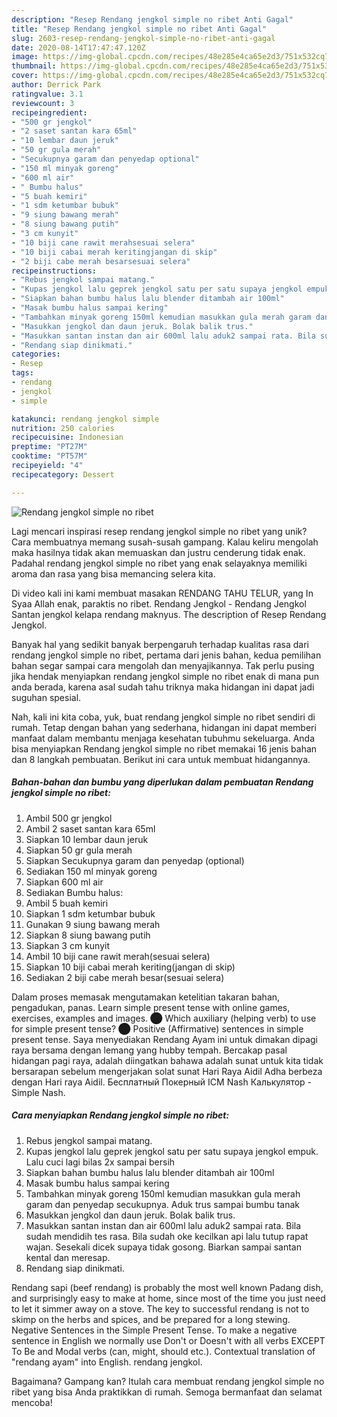 ```yaml
---
description: "Resep Rendang jengkol simple no ribet Anti Gagal"
title: "Resep Rendang jengkol simple no ribet Anti Gagal"
slug: 2603-resep-rendang-jengkol-simple-no-ribet-anti-gagal
date: 2020-08-14T17:47:47.120Z
image: https://img-global.cpcdn.com/recipes/48e285e4ca65e2d3/751x532cq70/rendang-jengkol-simple-no-ribet-foto-resep-utama.jpg
thumbnail: https://img-global.cpcdn.com/recipes/48e285e4ca65e2d3/751x532cq70/rendang-jengkol-simple-no-ribet-foto-resep-utama.jpg
cover: https://img-global.cpcdn.com/recipes/48e285e4ca65e2d3/751x532cq70/rendang-jengkol-simple-no-ribet-foto-resep-utama.jpg
author: Derrick Park
ratingvalue: 3.1
reviewcount: 3
recipeingredient:
- "500 gr jengkol"
- "2 saset santan kara 65ml"
- "10 lembar daun jeruk"
- "50 gr gula merah"
- "Secukupnya garam dan penyedap optional"
- "150 ml minyak goreng"
- "600 ml air"
- " Bumbu halus"
- "5 buah kemiri"
- "1 sdm ketumbar bubuk"
- "9 siung bawang merah"
- "8 siung bawang putih"
- "3 cm kunyit"
- "10 biji cane rawit merahsesuai selera"
- "10 biji cabai merah keritingjangan di skip"
- "2 biji cabe merah besarsesuai selera"
recipeinstructions:
- "Rebus jengkol sampai matang."
- "Kupas jengkol lalu geprek jengkol satu per satu supaya jengkol empuk. Lalu cuci lagi bilas 2x sampai bersih"
- "Siapkan bahan bumbu halus lalu blender ditambah air 100ml"
- "Masak bumbu halus sampai kering"
- "Tambahkan minyak goreng 150ml kemudian masukkan gula merah garam dan penyedap secukupnya. Aduk trus sampai bumbu tanak"
- "Masukkan jengkol dan daun jeruk. Bolak balik trus."
- "Masukkan santan instan dan air 600ml lalu aduk2 sampai rata. Bila sudah mendidih tes rasa. Bila sudah oke kecilkan api lalu tutup rapat wajan. Sesekali dicek supaya tidak gosong. Biarkan sampai santan kental dan meresap."
- "Rendang siap dinikmati."
categories:
- Resep
tags:
- rendang
- jengkol
- simple

katakunci: rendang jengkol simple 
nutrition: 250 calories
recipecuisine: Indonesian
preptime: "PT27M"
cooktime: "PT57M"
recipeyield: "4"
recipecategory: Dessert

---
```



![Rendang jengkol simple no ribet](https://img-global.cpcdn.com/recipes/48e285e4ca65e2d3/751x532cq70/rendang-jengkol-simple-no-ribet-foto-resep-utama.jpg)

Lagi mencari inspirasi resep rendang jengkol simple no ribet yang unik? Cara membuatnya memang susah-susah gampang. Kalau keliru mengolah maka hasilnya tidak akan memuaskan dan justru cenderung tidak enak. Padahal rendang jengkol simple no ribet yang enak selayaknya memiliki aroma dan rasa yang bisa memancing selera kita.

Di video kali ini kami membuat masakan RENDANG TAHU TELUR, yang In Syaa Allah enak, paraktis no ribet. Rendang Jengkol - Rendang Jengkol Santan jengkol kelapa rendang maknyus. The description of Resep Rendang Jengkol.

Banyak hal yang sedikit banyak berpengaruh terhadap kualitas rasa dari rendang jengkol simple no ribet, pertama dari jenis bahan, kedua pemilihan bahan segar sampai cara mengolah dan menyajikannya. Tak perlu pusing jika hendak menyiapkan rendang jengkol simple no ribet enak di mana pun anda berada, karena asal sudah tahu triknya maka hidangan ini dapat jadi suguhan spesial.


Nah, kali ini kita coba, yuk, buat rendang jengkol simple no ribet sendiri di rumah. Tetap dengan bahan yang sederhana, hidangan ini dapat memberi manfaat dalam membantu menjaga kesehatan tubuhmu sekeluarga. Anda bisa menyiapkan Rendang jengkol simple no ribet memakai 16 jenis bahan dan 8 langkah pembuatan. Berikut ini cara untuk membuat hidangannya.

<!--inarticleads1-->

##### Bahan-bahan dan bumbu yang diperlukan dalam pembuatan Rendang jengkol simple no ribet:

1. Ambil 500 gr jengkol
1. Ambil 2 saset santan kara 65ml
1. Siapkan 10 lembar daun jeruk
1. Siapkan 50 gr gula merah
1. Siapkan Secukupnya garam dan penyedap (optional)
1. Sediakan 150 ml minyak goreng
1. Siapkan 600 ml air
1. Sediakan  Bumbu halus:
1. Ambil 5 buah kemiri
1. Siapkan 1 sdm ketumbar bubuk
1. Gunakan 9 siung bawang merah
1. Siapkan 8 siung bawang putih
1. Siapkan 3 cm kunyit
1. Ambil 10 biji cane rawit merah(sesuai selera)
1. Siapkan 10 biji cabai merah keriting(jangan di skip)
1. Sediakan 2 biji cabe merah besar(sesuai selera)


Dalam proses memasak mengutamakan ketelitian takaran bahan, pengadukan, panas. Learn simple present tense with online games, exercises, examples and images. ⬤ Which auxiliary (helping verb) to use for simple present tense? ⬤ Positive (Affirmative) sentences in simple present tense. Saya menyediakan Rendang Ayam ini untuk dimakan dipagi raya bersama dengan lemang yang hubby tempah. Bercakap pasal hidangan pagi raya, adalah diingatkan bahawa adalah sunat untuk kita tidak bersarapan sebelum mengerjakan solat sunat Hari Raya Aidil Adha berbeza dengan Hari raya Aidil. Бесплатный Покерный ICM Nash Калькулятор - Simple Nash. 

<!--inarticleads2-->

##### Cara menyiapkan Rendang jengkol simple no ribet:

1. Rebus jengkol sampai matang.
1. Kupas jengkol lalu geprek jengkol satu per satu supaya jengkol empuk. Lalu cuci lagi bilas 2x sampai bersih
1. Siapkan bahan bumbu halus lalu blender ditambah air 100ml
1. Masak bumbu halus sampai kering
1. Tambahkan minyak goreng 150ml kemudian masukkan gula merah garam dan penyedap secukupnya. Aduk trus sampai bumbu tanak
1. Masukkan jengkol dan daun jeruk. Bolak balik trus.
1. Masukkan santan instan dan air 600ml lalu aduk2 sampai rata. Bila sudah mendidih tes rasa. Bila sudah oke kecilkan api lalu tutup rapat wajan. Sesekali dicek supaya tidak gosong. Biarkan sampai santan kental dan meresap.
1. Rendang siap dinikmati.


Rendang sapi (beef rendang) is probably the most well known Padang dish, and surprisingly easy to make at home, since most of the time you just need to let it simmer away on a stove. The key to successful rendang is not to skimp on the herbs and spices, and be prepared for a long stewing. Negative Sentences in the Simple Present Tense. To make a negative sentence in English we normally use Don&#39;t or Doesn&#39;t with all verbs EXCEPT To Be and Modal verbs (can, might, should etc.). Contextual translation of &#34;rendang ayam&#34; into English. rendang jengkol. 

Bagaimana? Gampang kan? Itulah cara membuat rendang jengkol simple no ribet yang bisa Anda praktikkan di rumah. Semoga bermanfaat dan selamat mencoba!
